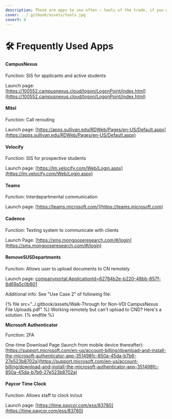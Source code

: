 ```yaml
---
description: These are apps to use often — tools of the trade, if you will.
cover: ../.gitbook/assets/tools.jpg
coverY: 0
---
```


# 🛠 Frequently Used Apps

#### CampusNexus

Function: SIS for applicants and active students

Launch page: [https://100552.campusnexus.cloud/logon/LogonPoint/index.html](https://100552.campusnexus.cloud/logon/LogonPoint/index.html)

#### Mitel

Function: Call rerouting

Launch page: [https://apps.sullivan.edu/RDWeb/Pages/en-US/Default.aspx](https://apps.sullivan.edu/RDWeb/Pages/en-US/Default.aspx)

#### Velocify

Function: SIS for prospective students

Launch page: [https://lm.velocify.com/Web/Login.aspx](https://lm.velocify.com/Web/Login.aspx)

#### Teams

Function: Interdepartmental communication

Launch page: [https://teams.microsoft.com/](https://teams.microsoft.com)

#### Cadence

Function: Texting system to communicate with clients

Launch Page: [https://sms.mongooseresearch.com/#/login](https://sms.mongooseresearch.com/#/login)

#### RemoveSUSDepartments

Function: Allows user to upload documents to CN remotely

Launch page: [companyportal:ApplicationId=62784b2e-b220-48bb-857f-8d69a5c0b801](companyportal:ApplicationId=62784b2e-b220-48bb-857f-8d69a5c0b801)

Additional info: See "Use Case 2" of following file:

{% file src="../.gitbook/assets/Walk-Through for Non-VDI CampusNexus File Uploads.pdf" %}
Working remotely but can't upload to CND? Here's a solution.
{% endfile %}

**Microsoft Authenticator**

Function: 2FA

One-time Download Page (launch from mobile device thereafter): [https://support.microsoft.com/en-us/account-billing/download-and-install-the-microsoft-authenticator-app-351498fc-850a-45da-b7b6-27e523b8702a](https://support.microsoft.com/en-us/account-billing/download-and-install-the-microsoft-authenticator-app-351498fc-850a-45da-b7b6-27e523b8702a)

#### Paycor Time Clock

Function: Allows staff to clock in/out

Launch page: [https://time.paycor.com/ess/83780](https://time.paycor.com/ess/83780)
